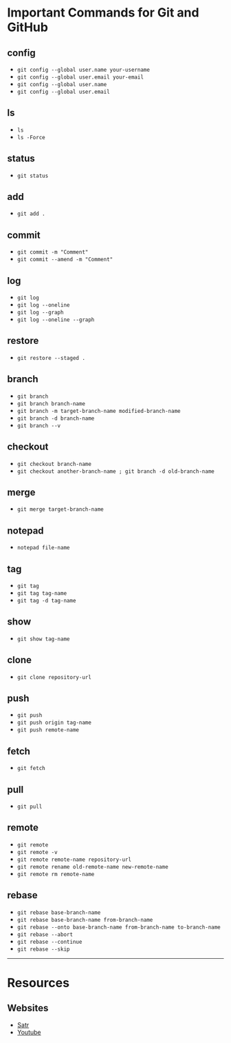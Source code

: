 # Important Commands for Git and GitHub

## config

- `git config --global user.name your-username`
- `git config --global user.email your-email`
- `git config --global user.name`
- `git config --global user.email`

## ls

- `ls`
- `ls -Force`

## status

- `git status`

## add

- `git add .`

## commit

- `git commit -m "Comment"`
- `git commit --amend -m "Comment"`

## log

- `git log`
- `git log --oneline`
- `git log --graph`
- `git log --oneline --graph`

## restore

- `git restore --staged .`

## branch

- `git branch`
- `git branch branch-name`
- `git branch -m target-branch-name modified-branch-name`
- `git branch -d branch-name`
- `git branch --v`

## checkout

- `git checkout branch-name`
- `git checkout another-branch-name ; git branch -d old-branch-name`

## merge

- `git merge target-branch-name`

## notepad

- `notepad file-name`

## tag

- `git tag`
- `git tag tag-name`
- `git tag -d tag-name`

## show

- `git show tag-name`

## clone

- `git clone repository-url`

## push

- `git push`
- `git push origin tag-name`
- `git push remote-name`

## fetch

- `git fetch`

## pull

- `git pull`

## remote

- `git remote`
- `git remote -v`
- `git remote remote-name repository-url`
- `git remote rename old-remote-name new-remote-name`
- `git remote rm remote-name`

## rebase

- `git rebase base-branch-name`
- `git rebase base-branch-name from-branch-name`
- `git rebase --onto base-branch-name from-branch-name to-branch-name`
- `git rebase --abort`
- `git rebase --continue`
- `git rebase --skip`

---

# Resources

## Websites

- [Satr](https://satr.codes)
- [Youtube](https://youtube.com)